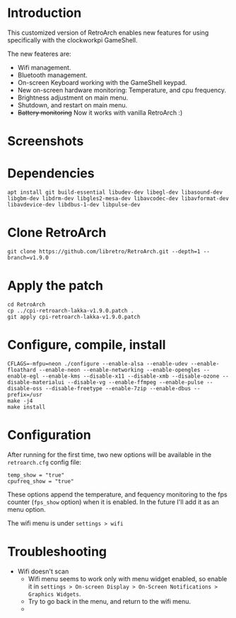 # Introduction

This customized version of RetroArch enables new features for using specifically with the 
clockworkpi GameShell.

The new feateres are:

* Wifi management.
* Bluetooth management.
* On-screen Keyboard working with the GameShell keypad.
* New on-screen hardware monitoring: Temperature, and cpu frequency.
* Brightness adjustment on main menu.
* Shutdown, and restart on main menu.
* ~~Battery monitoring~~ Now it works with vanilla RetroArch :)

# Screenshots


# Dependencies
````
apt install git build-essential libudev-dev libegl-dev libasound-dev libgbm-dev libdrm-dev libgles2-mesa-dev libavcodec-dev libavformat-dev libavdevice-dev libdbus-1-dev libpulse-dev
````
# Clone RetroArch
````
git clone https://github.com/libretro/RetroArch.git --depth=1 --branch=v1.9.0
````
# Apply the patch
````
cd RetroArch
cp ../cpi-retroarch-lakka-v1.9.0.patch .
git apply cpi-retroarch-lakka-v1.9.0.patch
````
# Configure, compile, install
````
CFLAGS=-mfpu=neon ./configure --enable-alsa --enable-udev --enable-floathard --enable-neon --enable-networking --enable-opengles --enable-egl --enable-kms --disable-x11 --disable-xmb --disable-ozone --disable-materialui --disable-vg --enable-ffmpeg --enable-pulse --disable-oss --disable-freetype --enable-7zip --enable-dbus --prefix=/usr
make -j4
make install
````
# Configuration

After running for the first time, two new options will be available in the `retroarch.cfg` config file:

````
temp_show = "true"
cpufreq_show = "true"
````
These options append the temperature, and fequency monitoring to the fps counter (`fps_show` option) when it is enabled. In the future I'll add it as an menu option.

The wifi menu is under `settings > wifi`

# Troubleshooting

* Wifi doesn't scan
   * Wifi menu seems to work only with menu widget enabled, so enable it in `settings > On-screen Display > On-Screen Notifications > Graphics Widgets`.
   * Try to go back in the menu, and return to the wifi menu.
   *  

